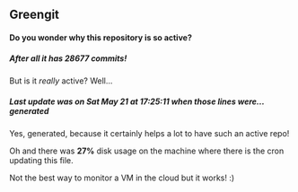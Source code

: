 ## Greengit

#### Do you wonder why this repository is so active?

##### After all it has 28677 commits!

But is it *really* active? Well...

##### Last update was on Sat May 21 at 17:25:11 when those lines were... generated

Yes, generated, because it certainly helps a lot to have such an active repo!

Oh and there was **27%** disk usage on the machine
where there is the cron updating this file.

Not the best way to monitor a VM in the cloud but it works! :)
